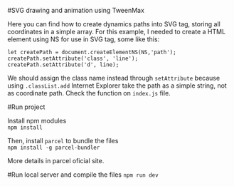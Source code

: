 #SVG drawing and animation using TweenMax

Here you can find how to create dynamics paths into SVG tag, storing all coordinates in a simple array.
For this example, I needed to create a HTML element using NS for use in SVG tag, some like this:

```
let createPath = document.createElementNS(NS,'path');
createPath.setAttribute('class', 'line');
createPath.setAttribute('d', line);
```
We should assign the class name instead through `setAttribute` because using `.classList.add` Internet Explorer take the path as a simple string, not as coordinate path.
Check the function on `index.js` file.

#Run project

Install npm modules 
<br>
`npm install`

Then, install `parcel` to bundle the files 
<br>
`npm install -g parcel-bundler`

More details in parcel oficial site.

#Run local server and compile the files
`npm run dev`